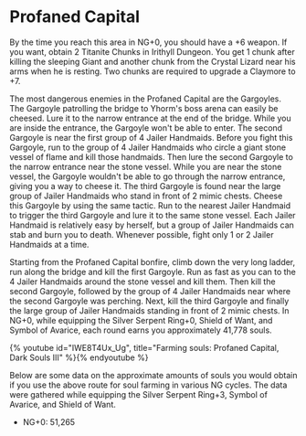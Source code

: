 # Profaned Capital

By the time you reach this area in NG+0, you should have a +6 weapon. If you
want, obtain 2 Titanite Chunks in Irithyll Dungeon. You get 1 chunk after
killing the sleeping Giant and another chunk from the Crystal Lizard near his
arms when he is resting. Two chunks are required to upgrade a Claymore to +7.

The most dangerous enemies in the Profaned Capital are the Gargoyles. The
Gargoyle patrolling the bridge to Yhorm's boss arena can easily be cheesed. Lure
it to the narrow entrance at the end of the bridge. While you are inside the
entrance, the Gargoyle won't be able to enter. The second Gargoyle is near the
first group of 4 Jailer Handmaids. Before you fight this Gargoyle, run to the
group of 4 Jailer Handmaids who circle a giant stone vessel of flame and kill
those handmaids. Then lure the second Gargoyle to the narrow entrance near the
stone vessel. While you are near the stone vessel, the Gargoyle wouldn't be able
to go through the narrow entrance, giving you a way to cheese it. The third
Gargoyle is found near the large group of Jailer Handmaids who stand in front of
2 mimic chests. Cheese this Gargoyle by using the same tactic. Run to the
nearest Jailer Handmaid to trigger the third Gargoyle and lure it to the same
stone vessel. Each Jailer Handmaid is relatively easy by herself, but a group of
Jailer Handmaids can stab and burn you to death. Whenever possible, fight only 1
or 2 Jailer Handmaids at a time.

Starting from the Profaned Capital bonfire, climb down the very long ladder, run
along the bridge and kill the first Gargoyle. Run as fast as you can to the 4
Jailer Handmaids around the stone vessel and kill them. Then kill the second
Gargoyle, followed by the group of 4 Jailer Handmaids near where the second
Gargoyle was perching. Next, kill the third Gargoyle and finally the large group
of Jailer Handmaids standing in front of 2 mimic chests. In NG+0, while
equipping the Silver Serpent Ring+0, Shield of Want, and Symbol of Avarice, each
round earns you approximately 41,778 souls.

{% youtube id="IWE8T4Ux_Ug", title="Farming souls: Profaned Capital, Dark Souls III" %}{% endyoutube %}

Below are some data on the approximate amounts of souls you would obtain if you
use the above route for soul farming in various NG cycles. The data were
gathered while equipping the Silver Serpent Ring+3, Symbol of Avarice, and
Shield of Want.

-   NG+0: 51,265
